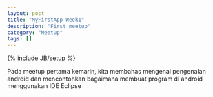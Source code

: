 ```yaml
---
layout: post
title: "MyFirstApp Week1"
description: "First meetup"
category: "Meetup"
tags: []
---
```

{% include JB/setup %}

Pada meetup pertama kemarin, kita membahas mengenai pengenalan android dan mencontohkan
bagaimana membuat program di android menggunakan IDE Eclipse 
